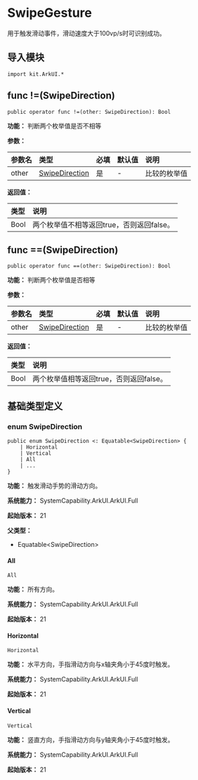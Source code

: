 # SwipeGesture

用于触发滑动事件，滑动速度大于100vp/s时可识别成功。

## 导入模块

```cangjie
import kit.ArkUI.*
```

## func !=(SwipeDirection)

```cangjie
public operator func !=(other: SwipeDirection): Bool
```

**功能：** 判断两个枚举值是否不相等

**参数：**

|参数名|类型|必填|默认值|说明|
|:---|:---|:---|:---|:---|
|other|[SwipeDirection](#enum-swipedirection)|是|-|比较的枚举值|

**返回值：**

|类型|说明|
|:----|:----|
|Bool|两个枚举值不相等返回true，否则返回false。|

## func ==(SwipeDirection)

```cangjie
public operator func ==(other: SwipeDirection): Bool
```

**功能：** 判断两个枚举值是否相等

**参数：**

|参数名|类型|必填|默认值|说明|
|:---|:---|:---|:---|:---|
|other|[SwipeDirection](#enum-swipedirection)|是|-|比较的枚举值|

**返回值：**

|类型|说明|
|:----|:----|
|Bool|两个枚举值相等返回true，否则返回false。|

## 基础类型定义

### enum SwipeDirection

```cangjie
public enum SwipeDirection <: Equatable<SwipeDirection> {
    | Horizontal
    | Vertical
    | All
    | ...
}
```

**功能：** 触发滑动手势的滑动方向。

**系统能力：** SystemCapability.ArkUI.ArkUI.Full

**起始版本：** 21

**父类型：**

- Equatable\<SwipeDirection>

#### All

```cangjie
All
```

**功能：** 所有方向。

**系统能力：** SystemCapability.ArkUI.ArkUI.Full

**起始版本：** 21

#### Horizontal

```cangjie
Horizontal
```

**功能：** 水平方向，手指滑动方向与x轴夹角小于45度时触发。

**系统能力：** SystemCapability.ArkUI.ArkUI.Full

**起始版本：** 21

#### Vertical

```cangjie
Vertical
```

**功能：** 竖直方向，手指滑动方向与y轴夹角小于45度时触发。

**系统能力：** SystemCapability.ArkUI.ArkUI.Full

**起始版本：** 21

